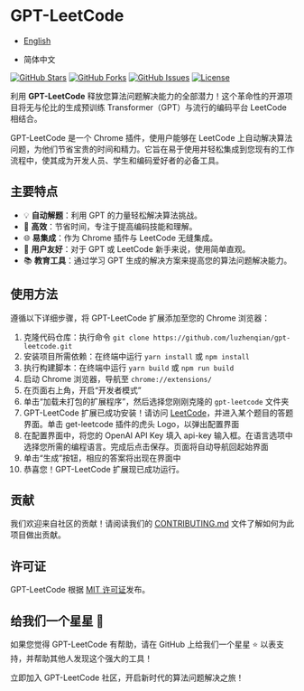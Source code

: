 # GPT-LeetCode

- [English](../../README.md)

- 简体中文

[![GitHub Stars](https://img.shields.io/github/stars/luzhenqian/gpt-leetcode.svg?style=social)](https://github.com/luzhenqian/gpt-leetcode)
[![GitHub Forks](https://img.shields.io/github/forks/luzhenqian/gpt-leetcode.svg?style=social)](https://github.com/luzhenqian/gpt-leetcode)
[![GitHub Issues](https://img.shields.io/github/issues/luzhenqian/gpt-leetcode.svg)](https://github.com/luzhenqian/gpt-leetcode/issues)
[![License](https://img.shields.io/github/license/luzhenqian/gpt-leetcode.svg)](https://github.com/luzhenqian/gpt-leetcode)

利用 **GPT-LeetCode** 释放您算法问题解决能力的全部潜力！这个革命性的开源项目将无与伦比的生成预训练 Transformer（GPT）与流行的编码平台 LeetCode 相结合。

GPT-LeetCode 是一个 Chrome 插件，使用户能够在 LeetCode 上自动解决算法问题，为他们节省宝贵的时间和精力。它旨在易于使用并轻松集成到您现有的工作流程中，使其成为开发人员、学生和编码爱好者的必备工具。

## 主要特点

- 💡 **自动解题**：利用 GPT 的力量轻松解决算法挑战。
- 🚀 **高效**：节省时间，专注于提高编码技能和理解。
- 🌐 **易集成**：作为 Chrome 插件与 LeetCode 无缝集成。
- 🔧 **用户友好**：对于 GPT 或 LeetCode 新手来说，使用简单直观。
- 📚 **教育工具**：通过学习 GPT 生成的解决方案来提高您的算法问题解决能力。

## 使用方法

遵循以下详细步骤，将 GPT-LeetCode 扩展添加至您的 Chrome 浏览器：

1. 克隆代码仓库：执行命令 `git clone https://github.com/luzhenqian/gpt-leetcode.git`
2. 安装项目所需依赖：在终端中运行 `yarn install` 或 `npm install`
3. 执行构建脚本：在终端中运行 `yarn build` 或 `npm run build`
4. 启动 Chrome 浏览器，导航至 `chrome://extensions/`
5. 在页面右上角，开启“开发者模式”
6. 单击“加载未打包的扩展程序”，然后选择您刚刚克隆的 `gpt-leetcode` 文件夹
7. GPT-LeetCode 扩展已成功安装！请访问 [LeetCode](https://leetcode.com/)，并进入某个题目的答题界面。单击 get-leetcode 插件的虎头 Logo，以弹出配置界面
8. 在配置界面中，将您的 OpenAI API Key 填入 api-key 输入框。在语言选项中选择您所需的编程语言。完成后点击保存。页面将自动导航回起始界面
9. 单击“生成”按钮，相应的答案将出现在界面中
10. 恭喜您！GPT-LeetCode 扩展现已成功运行。

## 贡献

我们欢迎来自社区的贡献！请阅读我们的 [CONTRIBUTING.md](https://github.com/luzhenqian/gpt-leetcode/blob/main/CONTRIBUTING.md) 文件了解如何为此项目做出贡献。

## 许可证

GPT-LeetCode 根据 [MIT 许可证](https://github.com/luzhenqian/gpt-leetcode/blob/main/LICENSE)发布。

## 给我们一个星星 🌟

如果您觉得 GPT-LeetCode 有帮助，请在 GitHub 上给我们一个星星 ⭐ 以表支持，并帮助其他人发现这个强大的工具！

立即加入 GPT-LeetCode 社区，开启新时代的算法问题解决之旅！
